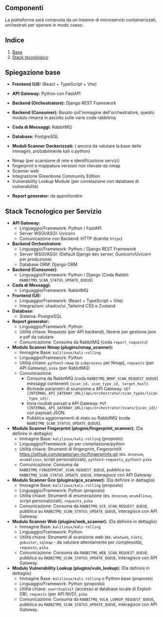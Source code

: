 ## **Componenti**

La piattaforma sarà composta da un insieme di microservizi containerizzati, orchestrati per operare in modo coeso.

## Indice

1. [Base](#spiegazione-base)
2. [Stack tecnologico](#stack-tecnologico-per-servizio)

## Spiegazione base
- **Frontend (UI):** (React + TypeScript + Vite)

- **API Gateway:** Python con FastAPI

- **Backend (Orchestratore):** Django REST Framework

- **Backend (Consumer):** Basato sull'immagine dell'orchestratore, questo modulo rimarrà in ascolto sulle varie code rabbitmq

- **Coda di Messaggi:** RabbitMQ

- **Database:** PostgreSQL

- **Moduli Scanner Dockerizzati:** ( ancora da valutare la base delle immagini, probabilmente kali o python)

* Nmap (per scansione di rete e identificazione servizi) 
* fingerprint e mappatura versioni non rilevate da nmap
* Scanner web
* Integrazione Greenbone Community Edition
* Vulnerability Lookup Module (per correlazione con database di vulnerabilità)

- **Report generator:** da approfondire


## Stack Tecnologico per Servizio

*   **API Gateway:**
    *   Linguaggio/Framework: Python / FastAPI
    *   Server WSGI/ASGI: Uvicorn
    *   Comunicazione con Backend: HTTP (tramite `httpx`)
*   **Backend Orchestratore:**
    *   Linguaggio/Framework: Python / Django REST Framework
    *   Server WSGI/ASGI: (Default Django dev server, Gunicorn/Uvicorn per produzione)
    *   Database ORM: Django ORM
*   **Backend (Consumer):**
    *   Linguaggio/Framework: Python / Django (Coda Rabbit: `RABBITMQ_SCAN_STATUS_UPDATE_QUEUE`)
*   **Coda di Messaggi:**
    *   Linguaggio/Framework: RabbitMQ
*   **Frontend (UI):**
    *   Linguaggio/Framework: (React + TypeScript + Vite)
    *   Integrazioni: shadcn/ui ,Tailwind CSS e Zustand
*   **Database:**
    *   Sistema: PostgreSQL
*   **Report generator:**
    *   Linguaggio/Framework: Python
    *   Utilità chiave: Requests (per API backend), librerie per gestione json e pdf da valutare
    *   Comunicazione: Consuma da RabbitMQ (coda `report_requests`)
*   **Modulo Scanner Nmap (plugins/nmap_scanner):**
    *   Immagine Base: `kalilinux/kali-rolling`
    *   Linguaggio/Framework: Python
    *   Utilità chiave: `python3-nmap` (o `subprocess` per Nmap), `requests` (per API Gateway), `pika` (per RabbitMQ)
    *   Comunicazione:
        *   Consuma da RabbitMQ (coda `RABBITMQ_NMAP_SCAN_REQUEST_QUEUE`) messaggi contenenti `{scan_id, scan_type_id, target_host}`.
        *   Richiede parametri di scansione a API Gateway: `GET {INTERNAL_API_GATEWAY_URL}/api/orchestrator/scan_types/{scan_type_id}/`.
        *   Invia risultati parsati a API Gateway: `PUT {INTERNAL_API_GATEWAY_URL}/api/orchestrator/scans/{scan_id}/` con payload JSON.
        *   Pubblica aggiornamenti di stato su RabbitMQ (coda `RABBITMQ_SCAN_STATUS_UPDATE_QUEUE`).
*   **Modulo Scanner Fingerprint (plugins/fingerprint_scanner):** (Da definire in dettaglio)
    *   Immagine Base: `kalilinux/kali-rolling` (proposto)
    *   Linguaggio/Framework: go per compilazione/python
    *   Utilità chiave: Strumenti di fingerprint, FingerprintX https://github.com/praetorian-inc/fingerprintx.git (es. `dnsenum`, `enum4linux`, script personalizzati), `python3-requests`, `python3-pika`
    *   Comunicazione: Consuma da `RABBITMQ_FINGERPRINT_SCAN_REQUEST_QUEUE`, pubblica su `RABBITMQ_SCAN_STATUS_UPDATE_QUEUE`, interagisce con API Gateway.
*   **Modulo Scanner Gce (plugins/gce_scanner):** (Da definire in dettaglio)
    *   Immagine Base: `kalilinux/kali-rolling` (proposto)
    *   Linguaggio/Framework: Python (proposto)
    *   Utilità chiave: Strumenti di enumerazione (es. `dnsenum`, `enum4linux`, script personalizzati), `requests`, `pika`
    *   Comunicazione: Consuma da `RABBITMQ_GCE_SCAN_REQUEST_QUEUE`, pubblica su `RABBITMQ_SCAN_STATUS_UPDATE_QUEUE`, interagisce con API Gateway.
*   **Modulo Scanner Web (plugins/web_scanner):** (Da definire in dettaglio)
    *   Immagine Base: `kalilinux/kali-rolling`
    *   Linguaggio/Framework: Python
    *   Utilità chiave: Strumenti di scansione web (es. `whatweb`, `nikto`, `gobuster`, `sqlmap` - da valutare attentamente per complessità), `requests`, `pika`
    *   Comunicazione: Consuma da `RABBITMQ_WEB_SCAN_REQUEST_QUEUE`, pubblica su `RABBITMQ_SCAN_STATUS_UPDATE_QUEUE`, interagisce con API Gateway.
*   **Modulo Vulnerability Lookup (plugins/vuln_lookup):** (Da definire in dettaglio)
    *   Immagine Base: `kalilinux/kali-rolling` o Python base (proposto)
    *   Linguaggio/Framework: Python (proposto)
    *   Utilità chiave: `searchsploit` (accesso al database locale di Exploit-DB), `requests` (per API NVD), `pika`
    *   Comunicazione: Consuma da `RABBITMQ_VULN_LOOKUP_REQUEST_QUEUE`, pubblica su `RABBITMQ_SCAN_STATUS_UPDATE_QUEUE`, interagisce con API Gateway.